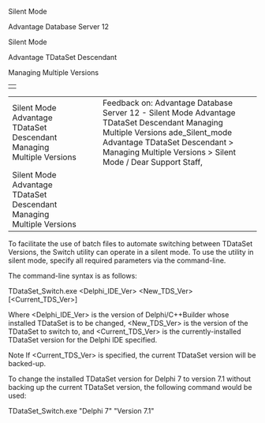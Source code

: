 Silent Mode




Advantage Database Server 12  

Silent Mode

Advantage TDataSet Descendant

Managing Multiple Versions

|  |
| --- |
|  |

|  |  |  |  |  |
| --- | --- | --- | --- | --- |
| Silent Mode  Advantage TDataSet Descendant  Managing Multiple Versions |  |  | Feedback on: Advantage Database Server 12 - Silent Mode Advantage TDataSet Descendant Managing Multiple Versions ade\_Silent\_mode Advantage TDataSet Descendant > Managing Multiple Versions > Silent Mode / Dear Support Staff, |  |
| Silent Mode  Advantage TDataSet Descendant  Managing Multiple Versions |  |  |  |  |

To facilitate the use of batch files to automate switching between TDataSet Versions, the Switch utility can operate in a silent mode. To use the utility in silent mode, specify all required parameters via the command-line.

The command-line syntax is as follows:

TDataSet\_Switch.exe <Delphi\_IDE\_Ver> <New\_TDS\_Ver> [<Current\_TDS\_Ver>]

Where <Delphi\_IDE\_Ver> is the version of Delphi/C++Builder whose installed TDataSet is to be changed, <New\_TDS\_Ver> is the version of the TDataSet to switch to, and <Current\_TDS\_Ver> is the currently-installed TDataSet version for the Delphi IDE specified.

Note If <Current\_TDS\_Ver> is specified, the current TDataSet version will be backed-up.

To change the installed TDataSet version for Delphi 7 to version 7.1 without backing up the current TDataSet version, the following command would be used:

TDataSet\_Switch.exe "Delphi 7" "Version 7.1"